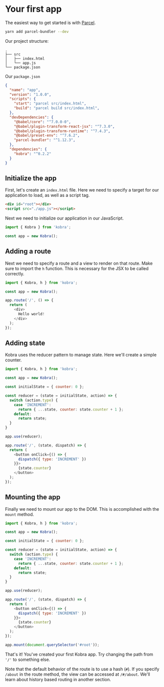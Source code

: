 # Your first app

The easiest way to get started is with [Parcel](https://parceljs.org).

```bash
yarn add parcel-bundler --dev
```

Our project structure:

```
.
├── src
│   ├── index.html
│   └── app.js
└── package.json

```

Our `package.json`

```json
{
  "name": "app",
  "version": "1.0.0",
  "scripts": {
    "start": "parcel src/index.html",
    "build": "parcel build src/index.html",
  },
  "devDependencies": {
    "@babel/core": "^7.0.0-0",
    "@babel/plugin-transform-react-jsx": "^7.3.0",
    "@babel/plugin-transform-runtime": "^7.4.3",
    "@babel/preset-env": "^7.6.2",
    "parcel-bundler": "^1.12.3",
  },
  "dependencies": {
    "kobra": "^0.2.2"
  }
}
```

## Initialize the app

First, let's create an `index.html` file. Here we need to specify a target for our application to load, as well as a script tag.

```html
<div id="root"></div>
<script src="./app.js"></script>
```

Next we need to initialize our application in our JavaScript.

```js
import { Kobra } from 'kobra';

const app = new Kobra();
```

## Adding a route

Next we need to specify a route and a view to render on that route. Make sure to import the `h` function. This is necessary for the JSX to be called correctly.

```js
import { Kobra, h } from 'kobra';

const app = new Kobra();

app.route('/', () => {
  return (
    <div>
      Hello world!
    </div>
  );
});
```

## Adding state

Kobra uses the reducer pattern to manage state. Here we'll create a simple counter.

```js
import { Kobra, h } from 'kobra';

const app = new Kobra();

const initialState = { counter: 0 };

const reducer = (state = initialState, action) => {
  switch (action.type) {
    case 'INCREMENT':
      return { ...state, counter: state.counter + 1 };
    default:
      return state;
  }
}

app.use(reducer);

app.route('/', (state, dispatch) => {
  return (
    <button onClick={() => {
      dispatch({ type: 'INCREMENT' })
    }}>
      {state.counter}
    </button>
  );
});
```

## Mounting the app

Finally we need to mount our app to the DOM. This is accomplished with the `mount` method.

```js
import { Kobra, h } from 'kobra';

const app = new Kobra();

const initialState = { counter: 0 };

const reducer = (state = initialState, action) => {
  switch (action.type) {
    case 'INCREMENT':
      return { ...state, counter: state.counter + 1 };
    default:
      return state;
  }
}

app.use(reducer);

app.route('/', (state, dispatch) => {
  return (
    <button onClick={() => {
      dispatch({ type: 'INCREMENT' })
    }}>
      {state.counter}
    </button>
  );
});

app.mount(document.querySelector('#root'));
```

That's it! You've created your first Kobra app. Try changing the path from `'/'` to something else.

Note that the default behavior of the route is to use a hash (`#`). If you specify `/about` in the route method, the view can be accessed at `/#/about`. We'll learn about history based routing in another section.
